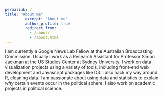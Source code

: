 ```yaml
---
permalink: /
title: "About me"
		 excerpt: "About me"
		 author_profile: true
		 redirect_from: 
		   - /about/
		   - /about.html
---
```



I am currently a Google News Lab Fellow at the Australian Broadcasting Commission. Usually I work as a Research Assistant for Professor Simon Jackman at the US Studies Center at Sydney University. I work on data visualization projects using a variety of tools, including front-end web development and Javascript packages like D3. I also hack my way around R, cleaning data. I am passionate about using data and statistics to explain *why* certain events occur in the political sphere. I also work on academic projects in political science. 

